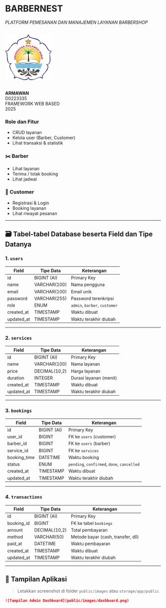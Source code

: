 <!-- <p align="center"><a href="https://laravel.com" target="_blank"><img src="https://raw.githubusercontent.com/laravel/art/master/logo-lockup/5%20SVG/2%20CMYK/1%20Full%20Color/laravel-logolockup-cmyk-red.svg" width="400" alt="Laravel Logo"></a></p>

<p align="center">
<a href="https://github.com/laravel/framework/actions"><img src="https://github.com/laravel/framework/workflows/tests/badge.svg" alt="Build Status"></a>
<a href="https://packagist.org/packages/laravel/framework"><img src="https://img.shields.io/packagist/dt/laravel/framework" alt="Total Downloads"></a>
<a href="https://packagist.org/packages/laravel/framework"><img src="https://img.shields.io/packagist/v/laravel/framework" alt="Latest Stable Version"></a>
<a href="https://packagist.org/packages/laravel/framework"><img src="https://img.shields.io/packagist/l/laravel/framework" alt="License"></a>
</p>

## About Laravel

Laravel is a web application framework with expressive, elegant syntax. We believe development must be an enjoyable and creative experience to be truly fulfilling. Laravel takes the pain out of development by easing common tasks used in many web projects, such as:

- [Simple, fast routing engine](https://laravel.com/docs/routing).
- [Powerful dependency injection container](https://laravel.com/docs/container).
- Multiple back-ends for [session](https://laravel.com/docs/session) and [cache](https://laravel.com/docs/cache) storage.
- Expressive, intuitive [database ORM](https://laravel.com/docs/eloquent).
- Database agnostic [schema migrations](https://laravel.com/docs/migrations).
- [Robust background job processing](https://laravel.com/docs/queues).
- [Real-time event broadcasting](https://laravel.com/docs/broadcasting).

Laravel is accessible, powerful, and provides tools required for large, robust applications.

## Learning Laravel

Laravel has the most extensive and thorough [documentation](https://laravel.com/docs) and video tutorial library of all modern web application frameworks, making it a breeze to get started with the framework.

You may also try the [Laravel Bootcamp](https://bootcamp.laravel.com), where you will be guided through building a modern Laravel application from scratch.

If you don't feel like reading, [Laracasts](https://laracasts.com) can help. Laracasts contains thousands of video tutorials on a range of topics including Laravel, modern PHP, unit testing, and JavaScript. Boost your skills by digging into our comprehensive video library.

## Laravel Sponsors

We would like to extend our thanks to the following sponsors for funding Laravel development. If you are interested in becoming a sponsor, please visit the [Laravel Partners program](https://partners.laravel.com).

### Premium Partners

- **[Vehikl](https://vehikl.com/)**
- **[Tighten Co.](https://tighten.co)**
- **[Kirschbaum Development Group](https://kirschbaumdevelopment.com)**
- **[64 Robots](https://64robots.com)**
- **[Curotec](https://www.curotec.com/services/technologies/laravel/)**
- **[DevSquad](https://devsquad.com/hire-laravel-developers)**
- **[Redberry](https://redberry.international/laravel-development/)**
- **[Active Logic](https://activelogic.com)**

## Contributing

Thank you for considering contributing to the Laravel framework! The contribution guide can be found in the [Laravel documentation](https://laravel.com/docs/contributions).

## Code of Conduct

In order to ensure that the Laravel community is welcoming to all, please review and abide by the [Code of Conduct](https://laravel.com/docs/contributions#code-of-conduct).

## Security Vulnerabilities

If you discover a security vulnerability within Laravel, please send an e-mail to Taylor Otwell via [taylor@laravel.com](mailto:taylor@laravel.com). All security vulnerabilities will be promptly addressed.

## License

The Laravel framework is open-sourced software licensed under the [MIT license](https://opensource.org/licenses/MIT). -->

<!-- <h2>BarberNest : Platform Booking dan Manajemen Layanan Barbershop</h2>
<br>
<p>
<b>BarberNest</b> adalah platform web modern untuk layanan barbershop yang mendukung sistem multi-cabang, manajemen jadwal, booking online, dan layanan home service. Web ini dirancang untuk mempermudah pelanggan dalam memesan layanan potong rambut dari lokasi manapun, sekaligus membantu manajemen barbershop dalam mengatur operasional, pegawai, dan transaksi.
</p>
<br>
<h3>NavBar & Halaman Utama per Role</h3>
<br>
<h4>belum login</h4>
<ul>Beranda : di dalam beranda ada tampilan atau tombol atau apalah <b>booking sekarang</b> dan beralih ke halaman login,</ul>
<ul>Layanan : di dalam ada beberapa layanan, misal cukur rambut, pewarnaan rambut, dan home service/pelayanan ke rumah</ul>
<ul>Cabang : di dalam ada beberapa cabang misal nama cabang "BarberNest : Tinambung" </ul>
<ul>Tentang Kami : tentang website ini plus profile pembuatnya ea</ul>
<ul>Login/Daftar : untuk login sebagai admin, barber, dan codtumer tapi costumer harus daftar dulu</ul>
<br>
<h4>Tampilan Costumer setelah login</h4>
<ul>Beranda : ada tombol atau apalah untuk otomatis menuju ke tampilan booking</ul>
<ul>Layanan : berisi tampilan untuk memilih layanan => pangkas rambut, hair coloring, rebonding, ferming, dan home services dan ketika di klik salah satunya akan otomatis ke tampilan booking </ul>
<ul>booking : berisi form untuk pilih => cabang, barber, layanan, jadwal metode pembayaran</ul>
<ul>riwayat : berisi status sudah proses atau sudah di terima oleh barber dan selesai jika sudah selesai</ul>
<ul>profil  : berisi tampilan bio dan info cosumer</ul>
<ul>logout</ul>
<br>
<h4>Tampilan Barber setelah login</h4>
<ul>Beranda : berisi tampilan untuk menuju ke jadwal atau ke halaman yang di booking costumer</ul>
<ul>Jadwal saya : berisi tampilan riwayat pelanggan yang membooking atau memilih home service</ul>
<ul>Tranksaksi : berisi tranksaksi untuk memvalidasi pembayaran costumer</ul>
<ul>Profil</ul>
<br>
<h4>Tampilan Admin setelah login</h4>
<ul>Beranda : taampilan total pendapatan, total booking, layanan terlaris</ul>
<ul>Kelola User</ul>
<ul>Kelola Cabang</ul>
<ul>Kelola Barber</ul>
<ul>Kelola Layanan</ul>
<ul>Kelola Booking</ul>
<ul>Kelola Tranksaksi</ul>
<ul>logout</ul>
<br>
<h4>Use Case Multirole</h4>
<a href="https://drive.google.com/file/d/1sGajqAvbnBr5xD5BzpUWdD_ZmlZpxrul/view?usp=sharing">Lihat diagram di Google Drive</a> -->
<p align="center">
  <h1>BARBERNEST</h1>
  <em>PLATFORM PEMESANAN DAN MANAJEMEN LAYANAN BARBERSHOP</em><br><br>

<img src="public/img/unsulbar.png" alt="Logo" width="150"/><br><br>

<strong>ARMAWAN</strong><br>
D0223335<br>
FRAMEWORK WEB BASED<br>2025

</p>

<h3>Role dan Fitur</h3>



-   CRUD layanan
-   Kelola user (Barber, Customer)
-   Lihat transaksi & statistik

### ✂️ Barber

-   Lihat layanan
-   Terima / tolak booking
-   Lihat jadwal

### 👤 Customer

-   Registrasi & Login
-   Booking layanan
-   Lihat riwayat pesanan

---

## 🗃️ Tabel-tabel Database beserta Field dan Tipe Datanya

### 1. `users`

| Field      | Tipe Data    | Keterangan                    |
| ---------- | ------------ | ----------------------------- |
| id         | BIGINT (AI)  | Primary Key                   |
| name       | VARCHAR(100) | Nama pengguna                 |
| email      | VARCHAR(100) | Email unik                    |
| password   | VARCHAR(255) | Password terenkripsi          |
| role       | ENUM         | `admin`, `barber`, `customer` |
| created_at | TIMESTAMP    | Waktu dibuat                  |
| updated_at | TIMESTAMP    | Waktu terakhir diubah         |

---

### 2. `services`

| Field      | Tipe Data     | Keterangan             |
| ---------- | ------------- | ---------------------- |
| id         | BIGINT (AI)   | Primary Key            |
| name       | VARCHAR(100)  | Nama layanan           |
| price      | DECIMAL(10,2) | Harga layanan          |
| duration   | INTEGER       | Durasi layanan (menit) |
| created_at | TIMESTAMP     | Waktu dibuat           |
| updated_at | TIMESTAMP     | Waktu terakhir diubah  |

---

### 3. `bookings`

| Field        | Tipe Data   | Keterangan                                  |
| ------------ | ----------- | ------------------------------------------- |
| id           | BIGINT (AI) | Primary Key                                 |
| user_id      | BIGINT      | FK ke `users` (customer)                    |
| barber_id    | BIGINT      | FK ke `users` (barber)                      |
| service_id   | BIGINT      | FK ke `services`                            |
| booking_time | DATETIME    | Waktu booking                               |
| status       | ENUM        | `pending`, `confirmed`, `done`, `cancelled` |
| created_at   | TIMESTAMP   | Waktu dibuat                                |
| updated_at   | TIMESTAMP   | Waktu terakhir diubah                       |

---

### 4. `transactions`

| Field      | Tipe Data     | Keterangan                         |
| ---------- | ------------- | ---------------------------------- |
| id         | BIGINT (AI)   | Primary Key                        |
| booking_id | BIGINT        | FK ke tabel `bookings`             |
| amount     | DECIMAL(10,2) | Total pembayaran                   |
| method     | VARCHAR(50)   | Metode bayar (cash, transfer, dll) |
| paid_at    | DATETIME      | Waktu pembayaran                   |
| created_at | TIMESTAMP     | Waktu dibuat                       |
| updated_at | TIMESTAMP     | Waktu terakhir diubah              |

---

## 📸 Tampilan Aplikasi

> Letakkan screenshot di folder `public/images` atau `storage/app/public`

```markdown
![Tampilan Admin Dashboard](public/images/dashboard.png)
```

